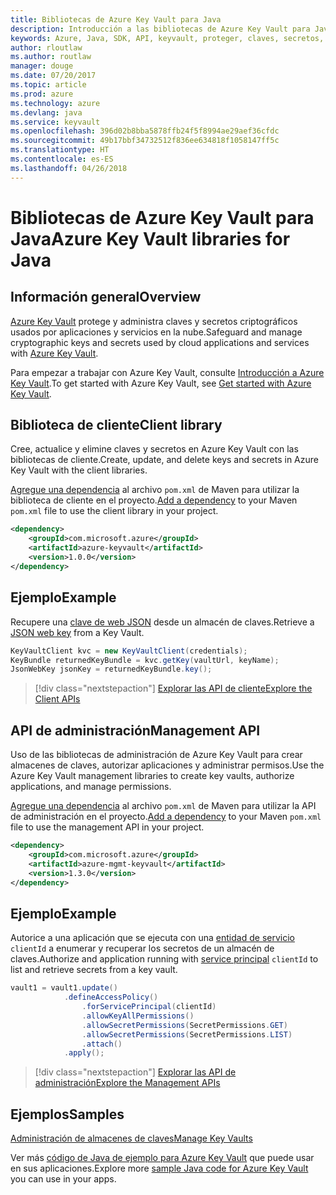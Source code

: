 ```yaml
---
title: Bibliotecas de Azure Key Vault para Java
description: Introducción a las bibliotecas de Azure Key Vault para Java
keywords: Azure, Java, SDK, API, keyvault, proteger, claves, secretos, almacén
author: rloutlaw
ms.author: routlaw
manager: douge
ms.date: 07/20/2017
ms.topic: article
ms.prod: azure
ms.technology: azure
ms.devlang: java
ms.service: keyvault
ms.openlocfilehash: 396d02b8bba5878ffb24f5f8994ae29aef36cfdc
ms.sourcegitcommit: 49b17bbf34732512f836ee634818f1058147ff5c
ms.translationtype: HT
ms.contentlocale: es-ES
ms.lasthandoff: 04/26/2018
---
```

# <a name="azure-key-vault-libraries-for-java"></a><span data-ttu-id="4ed52-104">Bibliotecas de Azure Key Vault para Java</span><span class="sxs-lookup"><span data-stu-id="4ed52-104">Azure Key Vault libraries for Java</span></span>

## <a name="overview"></a><span data-ttu-id="4ed52-105">Información general</span><span class="sxs-lookup"><span data-stu-id="4ed52-105">Overview</span></span>

<span data-ttu-id="4ed52-106">[Azure Key Vault](/azure/key-vault/) protege y administra claves y secretos criptográficos usados por aplicaciones y servicios en la nube.</span><span class="sxs-lookup"><span data-stu-id="4ed52-106">Safeguard and manage cryptographic keys and secrets used by cloud applications and services with [Azure Key Vault](/azure/key-vault/).</span></span>

<span data-ttu-id="4ed52-107">Para empezar a trabajar con Azure Key Vault, consulte [Introducción a Azure Key Vault](/azure/key-vault/key-vault-get-started).</span><span class="sxs-lookup"><span data-stu-id="4ed52-107">To get started with Azure Key Vault, see [Get started with Azure Key Vault](/azure/key-vault/key-vault-get-started).</span></span>

## <a name="client-library"></a><span data-ttu-id="4ed52-108">Biblioteca de cliente</span><span class="sxs-lookup"><span data-stu-id="4ed52-108">Client library</span></span>

<span data-ttu-id="4ed52-109">Cree, actualice y elimine claves y secretos en Azure Key Vault con las bibliotecas de cliente.</span><span class="sxs-lookup"><span data-stu-id="4ed52-109">Create, update, and delete keys and secrets in Azure Key Vault with the client libraries.</span></span>

<span data-ttu-id="4ed52-110">[Agregue una dependencia](https://maven.apache.org/guides/getting-started/index.html#How_do_I_use_external_dependencies) al archivo `pom.xml` de Maven para utilizar la biblioteca de cliente en el proyecto.</span><span class="sxs-lookup"><span data-stu-id="4ed52-110">[Add a dependency](https://maven.apache.org/guides/getting-started/index.html#How_do_I_use_external_dependencies) to your Maven `pom.xml` file to use the client library in your project.</span></span>  

```XML
<dependency>
    <groupId>com.microsoft.azure</groupId>
    <artifactId>azure-keyvault</artifactId>
    <version>1.0.0</version>
</dependency>
```   

## <a name="example"></a><span data-ttu-id="4ed52-111">Ejemplo</span><span class="sxs-lookup"><span data-stu-id="4ed52-111">Example</span></span>

<span data-ttu-id="4ed52-112">Recupere una [clave de web JSON](https://tools.ietf.org/html/draft-ietf-jose-json-web-key-18) desde un almacén de claves.</span><span class="sxs-lookup"><span data-stu-id="4ed52-112">Retrieve a [JSON web key](https://tools.ietf.org/html/draft-ietf-jose-json-web-key-18) from a Key Vault.</span></span>

```java
KeyVaultClient kvc = new KeyVaultClient(credentials);
KeyBundle returnedKeyBundle = kvc.getKey(vaultUrl, keyName);
JsonWebKey jsonKey = returnedKeyBundle.key();
```

> [!div class="nextstepaction"]
> [<span data-ttu-id="4ed52-113">Explorar las API de cliente</span><span class="sxs-lookup"><span data-stu-id="4ed52-113">Explore the Client APIs</span></span>](/java/api/overview/azure/keyvault/client)


## <a name="management-api"></a><span data-ttu-id="4ed52-114">API de administración</span><span class="sxs-lookup"><span data-stu-id="4ed52-114">Management API</span></span>

<span data-ttu-id="4ed52-115">Uso de las bibliotecas de administración de Azure Key Vault para crear almacenes de claves, autorizar aplicaciones y administrar permisos.</span><span class="sxs-lookup"><span data-stu-id="4ed52-115">Use the Azure Key Vault management libraries to create key vaults, authorize applications, and manage permissions.</span></span> 

<span data-ttu-id="4ed52-116">[Agregue una dependencia](https://maven.apache.org/guides/getting-started/index.html#How_do_I_use_external_dependencies) al archivo `pom.xml` de Maven para utilizar la API de administración en el proyecto.</span><span class="sxs-lookup"><span data-stu-id="4ed52-116">[Add a dependency](https://maven.apache.org/guides/getting-started/index.html#How_do_I_use_external_dependencies) to your Maven `pom.xml` file to use the management API in your project.</span></span>  

```XML
<dependency>
    <groupId>com.microsoft.azure</groupId>
    <artifactId>azure-mgmt-keyvault</artifactId>
    <version>1.3.0</version>
</dependency>
```

## <a name="example"></a><span data-ttu-id="4ed52-117">Ejemplo</span><span class="sxs-lookup"><span data-stu-id="4ed52-117">Example</span></span>

<span data-ttu-id="4ed52-118">Autorice a una aplicación que se ejecuta con una [entidad de servicio](/azure/azure-resource-manager/resource-group-create-service-principal-portal) `clientId` a enumerar y recuperar los secretos de un almacén de claves.</span><span class="sxs-lookup"><span data-stu-id="4ed52-118">Authorize and application running with [service principal](/azure/azure-resource-manager/resource-group-create-service-principal-portal) `clientId` to list and retrieve secrets from a key vault.</span></span> 

```java
vault1 = vault1.update()
            .defineAccessPolicy()
                .forServicePrincipal(clientId)
                .allowKeyAllPermissions()
                .allowSecretPermissions(SecretPermissions.GET)
                .allowSecretPermissions(SecretPermissions.LIST)
                .attach()
            .apply();
```

> [!div class="nextstepaction"]
> [<span data-ttu-id="4ed52-119">Explorar las API de administración</span><span class="sxs-lookup"><span data-stu-id="4ed52-119">Explore the Management APIs</span></span>](/java/api/overview/azure/keyvault/management)


## <a name="samples"></a><span data-ttu-id="4ed52-120">Ejemplos</span><span class="sxs-lookup"><span data-stu-id="4ed52-120">Samples</span></span>

<span data-ttu-id="4ed52-121">[Administración de almacenes de claves][1]</span><span class="sxs-lookup"><span data-stu-id="4ed52-121">[Manage Key Vaults][1]</span></span>   

[1]: https://github.com/Azure-Samples/key-vault-java-manage-key-vaults

<span data-ttu-id="4ed52-122">Ver más [código de Java de ejemplo para Azure Key Vault](https://azure.microsoft.com/resources/samples/?platform=java&term=key+vault) que puede usar en sus aplicaciones.</span><span class="sxs-lookup"><span data-stu-id="4ed52-122">Explore more [sample Java code for Azure Key Vault](https://azure.microsoft.com/resources/samples/?platform=java&term=key+vault) you can use in your apps.</span></span>
